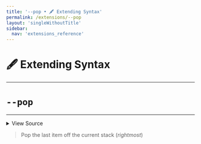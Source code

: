 ```yaml
---
title: '--pop • 🖋️ Extending Syntax'
permalink: /extensions/--pop
layout: 'singleWithoutTitle'
sidebar:
  nav: 'extensions_reference'
---
```


# 🖋️ Extending Syntax

---

# `--pop`

---



<details>
  <summary>View Source</summary>

{% highlight sh %}

if [ "$SHELLPEN_CONTEXT_RIGHT_INDEX" -ge 0 ]
then

  if [ -z "$BASH_PRE_43" ]
  then
    unset "SHELLPEN_SOURCE_CONTEXT[$SHELLPEN_CONTEXT_RIGHT_INDEX]"
    unset "SHELLPEN_SOURCE_CONTEXT_EMPTY[$SHELLPEN_CONTEXT_RIGHT_INDEX]"
  else
    eval "unset \"__SHELLPEN_CONTEXT_$SHELLPEN_SOURCE_ID[\$SHELLPEN_CONTEXT_RIGHT_INDEX]\""
    eval "unset \"__SHELLPEN_CONTEXT_EMPTY_$SHELLPEN_SOURCE_ID[\$SHELLPEN_CONTEXT_RIGHT_INDEX]\""
  fi

  (( SHELLPEN_CONTEXT_DEPTH-- ))
  (( SHELLPEN_CONTEXT_RIGHT_INDEX-- ))

fi
{% endhighlight %}

</details>



> Pop the last item off the current stack (_rightmost_)







